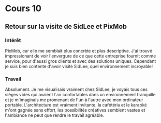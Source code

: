 # Cours 10
## Retour sur la visite de SidLee et PixMob

### Intérêt
PixMob, car elle me semblait plus concrète et plus descriptive. J'ai trouvé impressionant de voir l'envergure de ce que cette entreprise fournit comme service, pour d'aussi gros clients et avec des solutions uniques. Cependant je suis bien contente d'avoir visité SidLee, quel environnement incroyable!

### Travail
Absolument. Je me visualisais vraiment chez SidLee, je voyais tous ces sièges vides qui avaient l'air confortables dans un environnement tranquille et je m'imaginais me promenant de l'un à l'autre avec mon ordinateur portable. L'architecture est vraiment invitante, la cafétéria et le karaoké m'ont gagnée sans effort, les possibilités créatives semblent vastes et l'ambiance ne peut que rendre le travail agréable.

